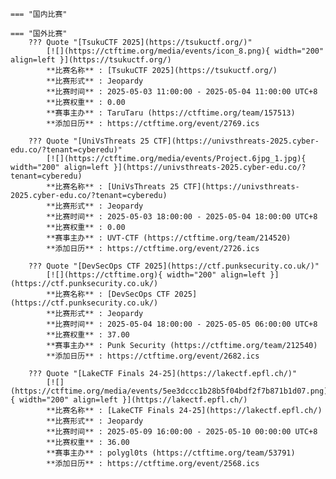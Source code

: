     === "国内比赛"
    
    === "国外比赛"
        ??? Quote "[TsukuCTF 2025](https://tsukuctf.org/)"  
            [![](https://ctftime.org/media/events/icon_8.png){ width="200" align=left }](https://tsukuctf.org/)  
            **比赛名称** : [TsukuCTF 2025](https://tsukuctf.org/)  
            **比赛形式** : Jeopardy  
            **比赛时间** : 2025-05-03 11:00:00 - 2025-05-04 11:00:00 UTC+8  
            **比赛权重** : 0.00  
            **赛事主办** : TaruTaru (https://ctftime.org/team/157513)  
            **添加日历** : https://ctftime.org/event/2769.ics  
            
        ??? Quote "[UniVsThreats 25 CTF](https://univsthreats-2025.cyber-edu.co/?tenant=cyberedu)"  
            [![](https://ctftime.org/media/events/Project.6jpg_1.jpg){ width="200" align=left }](https://univsthreats-2025.cyber-edu.co/?tenant=cyberedu)  
            **比赛名称** : [UniVsThreats 25 CTF](https://univsthreats-2025.cyber-edu.co/?tenant=cyberedu)  
            **比赛形式** : Jeopardy  
            **比赛时间** : 2025-05-03 18:00:00 - 2025-05-04 18:00:00 UTC+8  
            **比赛权重** : 0.00  
            **赛事主办** : UVT-CTF (https://ctftime.org/team/214520)  
            **添加日历** : https://ctftime.org/event/2726.ics  
            
        ??? Quote "[DevSecOps CTF 2025](https://ctf.punksecurity.co.uk/)"  
            [![](https://ctftime.org){ width="200" align=left }](https://ctf.punksecurity.co.uk/)  
            **比赛名称** : [DevSecOps CTF 2025](https://ctf.punksecurity.co.uk/)  
            **比赛形式** : Jeopardy  
            **比赛时间** : 2025-05-04 18:00:00 - 2025-05-05 06:00:00 UTC+8  
            **比赛权重** : 37.00  
            **赛事主办** : Punk Security (https://ctftime.org/team/212540)  
            **添加日历** : https://ctftime.org/event/2682.ics  
            
        ??? Quote "[LakeCTF Finals 24-25](https://lakectf.epfl.ch/)"  
            [![](https://ctftime.org/media/events/5ee3dccc1b28b5f04bdf2f7b871b1d07.png){ width="200" align=left }](https://lakectf.epfl.ch/)  
            **比赛名称** : [LakeCTF Finals 24-25](https://lakectf.epfl.ch/)  
            **比赛形式** : Jeopardy  
            **比赛时间** : 2025-05-09 16:00:00 - 2025-05-10 00:00:00 UTC+8  
            **比赛权重** : 36.00  
            **赛事主办** : polygl0ts (https://ctftime.org/team/53791)  
            **添加日历** : https://ctftime.org/event/2568.ics  
            
